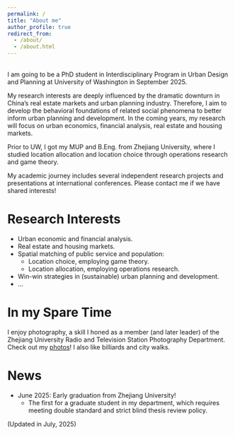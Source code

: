 ```yaml
---
permalink: /
title: "About me"
author_profile: true
redirect_from: 
  - /about/
  - /about.html
---
```

<br>
I am going to be a PhD student in Interdisciplinary Program in Urban Design and Planning at University of Washington in September 2025.  

My research interests are deeply influenced by the dramatic downturn in China’s real estate markets and urban planning industry. Therefore, I aim to develop the behavioral foundations of related social phenomena to better inform urban planning and development. In the coming years, my research will focus on urban economics, financial analysis, real estate and housing markets.  

Prior to UW, I got my MUP and B.Eng. from Zhejiang University, where I studied location allocation and location choice through operations research and game theory.  
 
My academic journey includes several independent research projects and presentations at international conferences. Please contact me if we have shared interests!  

Research Interests
======
* Urban economic and financial analysis.  
* Real estate and housing markets.  
* Spatial matching of public service and population:
   * Location choice, employing game theory. 
   * Location allocation, employing operations research.    
* Win-win strategies in (sustainable) urban planning and development.  
* ...

In my Spare Time
======
I enjoy photography, a skill I honed as a member (and later leader) of the Zhejiang University Radio and Television Station Photography Department. Check out my [photos](https://hlpgallery.mysxl.cn/)! I also like billiards and city walks.

News
======
* June 2025: Early graduation from Zhejiang University!
  * The first for a graduate student in my department, which requires meeting double standard and strict blind thesis review policy.

(Updated in July, 2025)
